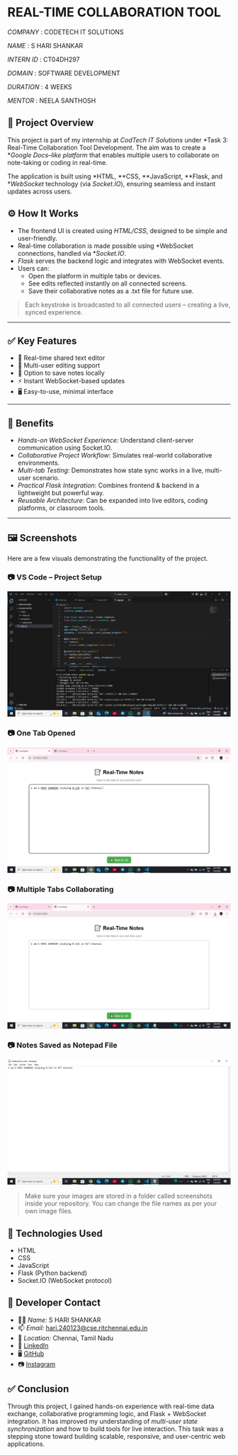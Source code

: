 # REAL-TIME COLLABORATION TOOL

*COMPANY* : CODETECH IT SOLUTIONS

*NAME* : S HARI SHANKAR

*INTERN ID* : CT04DH297

*DOMAIN* : SOFTWARE DEVELOPMENT

*DURATION* : 4 WEEKS

*MENTOR* : NEELA SANTHOSH



## 📌 Project Overview

This project is part of my internship at *CodTech IT Solutions* under *Task 3: Real-Time Collaboration Tool Development. The aim was to create a **Google Docs–like platform* that enables multiple users to collaborate on note-taking or coding in real-time.

The application is built using *HTML, **CSS, **JavaScript, **Flask, and **WebSocket* technology (via *Socket.IO*), ensuring seamless and instant updates across users.



## ⚙ How It Works

- The frontend UI is created using *HTML/CSS*, designed to be simple and user-friendly.
- Real-time collaboration is made possible using *WebSocket connections, handled via **Socket.IO*.
- *Flask* serves the backend logic and integrates with WebSocket events.
- Users can:
  - Open the platform in multiple tabs or devices.
  - See edits reflected instantly on all connected screens.
  - Save their collaborative notes as a .txt file for future use.

> Each keystroke is broadcasted to all connected users – creating a live, synced experience.

---

## ✅ Key Features

- 📄 Real-time shared text editor
- 🔁 Multi-user editing support
- 💾 Option to save notes locally
- ⚡ Instant WebSocket-based updates
- 🖥 Easy-to-use, minimal interface

---

## 🌟 Benefits

- *Hands-on WebSocket Experience*: Understand client-server communication using Socket.IO.
- *Collaborative Project Workflow*: Simulates real-world collaborative environments.
- *Multi-tab Testing*: Demonstrates how state sync works in a live, multi-user scenario.
- *Practical Flask Integration*: Combines frontend & backend in a lightweight but powerful way.
- *Reusable Architecture*: Can be expanded into live editors, coding platforms, or classroom tools.

---

## 🖼 Screenshots

Here are a few visuals demonstrating the functionality of the project.

### 📷 VS Code – Project Setup
![VS Code Screenshot](vscode.jpg)

### 📷 One Tab Opened
![One Tab Screenshot](onetab.jpg)

### 📷 Multiple Tabs Collaborating
![Multi Tab Screenshot](multitab.jpg)

### 📷 Notes Saved as Notepad File
![Saved Notepad Screenshot](notepad.jpg)

> Make sure your images are stored in a folder called screenshots inside your repository. You can change the file names as per your own image files.


## 📌 Technologies Used

- HTML  
- CSS  
- JavaScript  
- Flask (Python backend)  
- Socket.IO (WebSocket protocol)  


## 🔗 Developer Contact

- 👨‍💻 *Name:* S HARI SHANKAR  
- 📫 *Email:* hari.240123@cse.ritchennai.edu.in  
- 📍 *Location:* Chennai, Tamil Nadu  
- 🔗 [LinkedIn](https://www.linkedin.com/in/s-hari-shankar-27279732b)  
- 🖥 [GitHub](https://github.com/harimadav)  
- 📷 [Instagram](https://www.instagram.com/shankar_s.hari)

  

## ✅ Conclusion

Through this project, I gained hands-on experience with real-time data exchange, collaborative programming logic, and Flask + WebSocket integration. It has improved my understanding of *multi-user state synchronization* and how to build tools for live interaction. This task was a stepping stone toward building scalable, responsive, and user-centric web applications.



